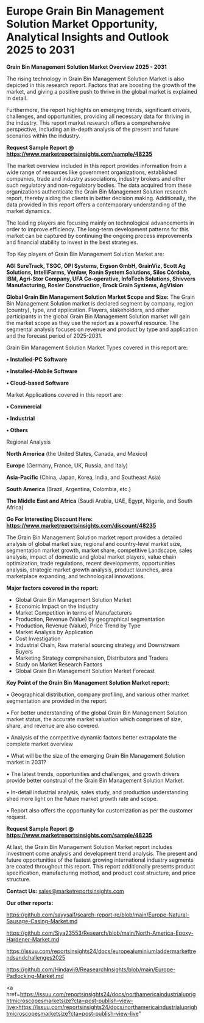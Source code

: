 # Europe Grain Bin Management Solution Market Opportunity, Analytical Insights and Outlook 2025 to 2031

<Strong> Grain Bin Management Solution Market Overview 2025 - 2031</strong>

The rising technology in Grain Bin Management Solution Market is also depicted in this research report. Factors that are boosting the growth of the market, and giving a positive push to thrive in the global market is explained in detail.

Furthermore, the report highlights on emerging trends, significant drivers, challenges, and opportunities, providing all necessary data for thriving in the industry. This report market research offers a comprehensive perspective, including an in-depth analysis of the present and future scenarios within the industry.

<strong>Request Sample Report @ <a href=https://www.marketreportsinsights.com/sample/48235>https://www.marketreportsinsights.com/sample/48235</a></strong>

The market overview included in this report provides information from a wide range of resources like government organizations, established companies, trade and industry associations, industry brokers and other such regulatory and non-regulatory bodies. The data acquired from these organizations authenticate the Grain Bin Management Solution research report, thereby aiding the clients in better decision making. Additionally, the data provided in this report offers a contemporary understanding of the market dynamics.

The leading players are focusing mainly on technological advancements in order to improve efficiency. The long-term development patterns for this market can be captured by continuing the ongoing process improvements and financial stability to invest in the best strategies.

Top Key players of Grain Bin Management Solution Market are:

<strong>AGI SureTrack, TSGC, OPI Systems, Ergson GmbH, GrainViz, Scott Ag Solutions, IntelliFarms, Venlaw, Ronin System Solutions, Silos Córdoba, IBM, Agri-Stor Company, UFA Co-operative, InfoTech Solutions, Shivvers Manufacturing, Rosler Construction, Brock Grain Systems, AgVision</strong>

<strong><b>Global Grain Bin Management Solution Market Scope and Size:</b></strong>
The Grain Bin Management Solution market is declared segment by company, region (country), type, and application. Players, stakeholders, and other participants in the global Grain Bin Management Solution market will gain the market scope as they use the report as a powerful resource. The segmental analysis focuses on revenue and product by type and application and the forecast period of 2025-2031.

Grain Bin Management Solution Market Types covered in this report are:

<strong>•  Installed-PC Software

•  Installed-Mobile Software

•  Cloud-based Software</strong>

Market Applications covered in this report are:

<strong>•  Commercial

•  Industrial

•  Others</strong> 

Regional Analysis

<strong>North America</strong> (the United States, Canada, and Mexico)

<strong>Europe</strong> (Germany, France, UK, Russia, and Italy)

<strong>Asia-Pacific</strong> (China, Japan, Korea, India, and Southeast Asia)

<strong>South America</strong> (Brazil, Argentina, Colombia, etc.)

<strong>The Middle East and Africa</strong> (Saudi Arabia, UAE, Egypt, Nigeria, and South Africa)

<strong>Go For Interesting Discount Here: <a href=https://www.marketreportsinsights.com/discount/48235>https://www.marketreportsinsights.com/discount/48235</a></strong>

The Grain Bin Management Solution market report provides a detailed analysis of global market size, regional and country-level market size, segmentation market growth, market share, competitive Landscape, sales analysis, impact of domestic and global market players, value chain optimization, trade regulations, recent developments, opportunities analysis, strategic market growth analysis, product launches, area marketplace expanding, and technological innovations.

<strong><b>Major factors covered in the report:</b></strong>
<ul>
  <li>Global Grain Bin Management Solution Market </li>
  <li>Economic Impact on the Industry</li>
  <li>Market Competition in terms of Manufacturers</li>
  <li>Production, Revenue (Value) by geographical segmentation</li>
  <li>Production, Revenue (Value), Price Trend by Type</li>
  <li>Market Analysis by Application</li>
  <li>Cost Investigation</li>
  <li>Industrial Chain, Raw material sourcing strategy and Downstream Buyers</li>
  <li>Marketing Strategy comprehension, Distributors and Traders</li>
  <li>Study on Market Research Factors</li>
  <li>Global Grain Bin Management Solution Market Forecast</li>
</ul>

<strong><b>Key Point of the Grain Bin Management Solution Market report:</b></strong>

• Geographical distribution, company profiling, and various other market segmentation are provided in the report.

• For better understanding of the global Grain Bin Management Solution market status, the accurate market valuation which comprises of size, share, and revenue are also covered.

• Analysis of the competitive dynamic factors better extrapolate the complete market overview

• What will be the size of the emerging Grain Bin Management Solution market in 2031?

• The latest trends, opportunities and challenges, and growth drivers provide better construal of the Grain Bin Management Solution Market.

• In-detail industrial analysis, sales study, and production understanding shed more light on the future market growth rate and scope.

• Report also offers the opportunity for customization as per the customer request.

<strong>Request Sample Report @ <a href=https://www.marketreportsinsights.com/sample/48235>https://www.marketreportsinsights.com/sample/48235</a></strong>

At last, the Grain Bin Management Solution Market report includes investment come analysis and development trend analysis. The present and future opportunities of the fastest growing international industry segments are coated throughout this report. This report additionally presents product specification, manufacturing method, and product cost structure, and price structure.

<strong>Contact Us:</strong>
sales@marketreportsinsights.com

<strong>Our other reports:</strong>

<a href=https://github.com/sayysaif/search-report-re/blob/main/Europe-Natural-Sausage-Casing-Market.md>https://github.com/sayysaif/search-report-re/blob/main/Europe-Natural-Sausage-Casing-Market.md</a>

<a href=https://github.com/Siya23553/Research/blob/main/North-America-Epoxy-Hardener-Market.md>https://github.com/Siya23553/Research/blob/main/North-America-Epoxy-Hardener-Market.md</a>

<a href=https://issuu.com/reportsinsights24/docs/europealuminiumladdermarkettrendsandchallenges2025>https://issuu.com/reportsinsights24/docs/europealuminiumladdermarkettrendsandchallenges2025</a>

<a href=https://github.com/Hindavii9/ReasearchInsights/blob/main/Europe-Padlocking-Market.md>https://github.com/Hindavii9/ReasearchInsights/blob/main/Europe-Padlocking-Market.md</a>

<a href=https://issuu.com/reportsinsights24/docs/northamericaindustrialuprightmicroscopesmarketsize?cta=post-publish-view-live>https://issuu.com/reportsinsights24/docs/northamericaindustrialuprightmicroscopesmarketsize?cta=post-publish-view-live</a>"
